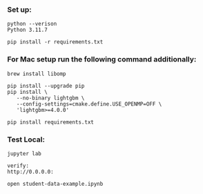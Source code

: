 ### Set up: 
```
python --verison
Python 3.11.7

pip install -r requirements.txt
```

### For Mac setup run the following command additionally:

```
brew install libomp
```

```
pip install --upgrade pip
pip install \
   --no-binary lightgbm \
   --config-settings=cmake.define.USE_OPENMP=OFF \
   'lightgbm>=4.0.0'
```

```
pip install requirements.txt
```
### Test Local:

```
jupyter lab

verify:
http://0.0.0.0:
```

```
open student-data-example.ipynb 
```
